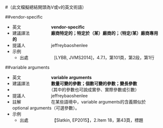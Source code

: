 #（此文檔擬總結開頭為V或v的英文術語）

##vendor-specific

* 英文　　　　　　　**vendor-specific**
* 建議譯法　　　　　**廠商特定的；特定於（某）廠商的；（特定/某）廠商專用的**
* 提議人　　　　　　jeffreybaoshenlee
* 示例
  * 出處　　　　　　[LYBB, JVMS2014]，4.7.1，第101頁，第2段，第1行

##variable arguments

* 英文　　　　　　　**variable arguments**
* 建議譯法　　　　　**數量可變的參數；個數可變的參數；變長參數**
* 　　　　　　　　　（其中的參數也可說成實參、實際參數或引數）
* 提議人　　　　　　jeffreybaoshenlee
* 註解　　　　　　　在某些語境中，variable arguments的含義類似於optional arguments（可選參數）。
* 示例
  * 出處　　　　　　【Slatkin, EP2015】，2.Item 18，第43頁，標題

